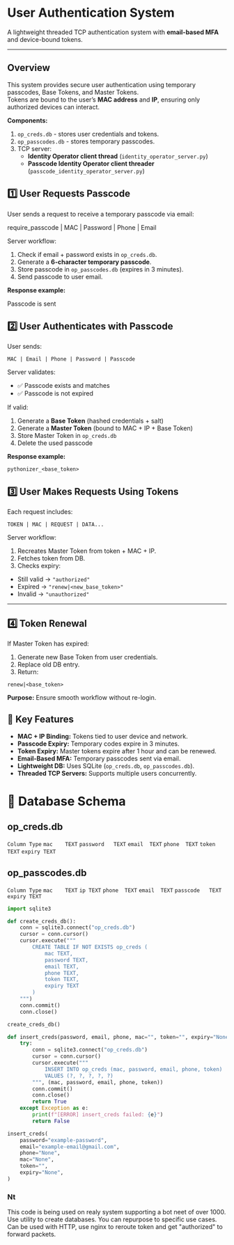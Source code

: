 # User Authentication System

A lightweight threaded TCP authentication system with **email-based MFA** and device-bound tokens.

---

## Overview

This system provides secure user authentication using temporary passcodes, Base Tokens, and Master Tokens.  
Tokens are bound to the user’s **MAC address** and **IP**, ensuring only authorized devices can interact.

**Components:**
1. `op_creds.db` - stores user credentials and tokens.
2. `op_passcodes.db` - stores temporary passcodes.
3. TCP server:
   - **Identity Operator client thread** (`identity_operator_server.py`)
   - **Passcode Identity Operator client threader** (`passcode_identity_operator_server.py`)


## 1️⃣ User Requests Passcode

User sends a request to receive a temporary passcode via email:

require_passcode | MAC | Password | Phone | Email

Server workflow:

1. Check if email + password exists in `op_creds.db`.
2. Generate a **6-character temporary passcode**.
3. Store passcode in `op_passcodes.db` (expires in 3 minutes).
4. Send passcode to user email.

**Response example:**

Passcode is sent


## 2️⃣ User Authenticates with Passcode

User sends:

`MAC | Email | Phone | Password | Passcode`


Server validates:

- ✅ Passcode exists and matches
- ✅ Passcode is not expired

If valid:

1. Generate a **Base Token** (hashed credentials + salt)  
2. Generate a **Master Token** (bound to MAC + IP + Base Token)  
3. Store Master Token in `op_creds.db`  
4. Delete the used passcode  

**Response example:**

`pythonizer_<base_token>`


## 3️⃣ User Makes Requests Using Tokens

Each request includes:

`TOKEN | MAC | REQUEST | DATA...`

Server workflow:

1. Recreates Master Token from token + MAC + IP.
2. Fetches token from DB.
3. Checks expiry:

- Still valid → `"authorized"`
- Expired → `"renew|<new_base_token>"`
- Invalid → `"unauthorized"`

---

## 4️⃣ Token Renewal

If Master Token has expired:

1. Generate new Base Token from user credentials.
2. Replace old DB entry.
3. Return:

`renew|<base_token>`

**Purpose:** Ensure smooth workflow without re-login.


## 🔑 Key Features

- **MAC + IP Binding:** Tokens tied to user device and network.
- **Passcode Expiry:** Temporary codes expire in 3 minutes.
- **Token Expiry:** Master tokens expire after 1 hour and can be renewed.
- **Email-Based MFA:** Temporary passcodes sent via email.
- **Lightweight DB:** Uses SQLite (`op_creds.db`, `op_passcodes.db`).
- **Threaded TCP Servers:** Supports multiple users concurrently.

# 📂 Database Schema
## op_creds.db
`Column	Type`
`mac	TEXT`
`password	TEXT`
`email	TEXT`
`phone	TEXT`
`token	TEXT`
`expiry	TEXT`

## op_passcodes.db
`Column	Type`
`mac	TEXT`
`ip	TEXT`
`phone	TEXT`
`email	TEXT`
`passcode	TEXT`
`expiry	TEXT`

```python
import sqlite3

def create_creds_db():
    conn = sqlite3.connect("op_creds.db")
    cursor = conn.cursor()
    cursor.execute("""
        CREATE TABLE IF NOT EXISTS op_creds (
            mac TEXT,
            password TEXT,
            email TEXT,
            phone TEXT,
            token TEXT,
            expiry TEXT
        )
    """)
    conn.commit()
    conn.close()

create_creds_db()

def insert_creds(password, email, phone, mac="", token="", expiry="None"):
    try:
        conn = sqlite3.connect("op_creds.db")
        cursor = conn.cursor()
        cursor.execute("""
            INSERT INTO op_creds (mac, password, email, phone, token)
            VALUES (?, ?, ?, ?, ?)
        """, (mac, password, email, phone, token))
        conn.commit()
        conn.close()
        return True
    except Exception as e:
        print(f"[ERROR] insert_creds failed: {e}")
        return False

insert_creds(
    password="example-password",
    email="example-email@gmail.com",
    phone="None",
    mac="None",
    token="",
    expiry="None",
)
```
### Nt 
This code is being used on realy system supporting a bot neet of over 1000.
Use utility to create databases.
You can repurpose to specific use cases.
Can be used with HTTP, use nginx to reroute token and get "authorized" to forward packets.
